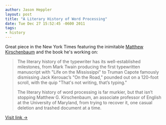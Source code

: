 ```yaml
---
author: Jason Heppler
layout: post
title: "A Literary History of Word Processing"
date: Tue Dec 27 15:52:45 -0600 2011
tags:
- history
---
```


Great piece in the New York Times featuring the inimitable <a
href="http://mkirschenbaum.wordpress.com/">Matthew Kirschenbaum</a> and
the book he's working on:

> The literary history of the typewriter has its well-established milestones, from Mark Twain producing the first typewritten manuscript with "Life on the Mississippi" to Truman Capote famously dismissing Jack Kerouac’s "On the Road," pounded out on a 120-foot scroll, with the quip "That's not writing, that’s typing." 
>
> The literary history of word processing is far murkier, but that isn’t stopping Matthew G. Kirschenbaum, an associate professor of English at the University of Maryland, from trying to recover it, one casual deletion and trashed document at a time.

<a href="http://www.nytimes.com/2011/12/26/books/a-literary-history-of-word-processing.html">Visit link →</a>
